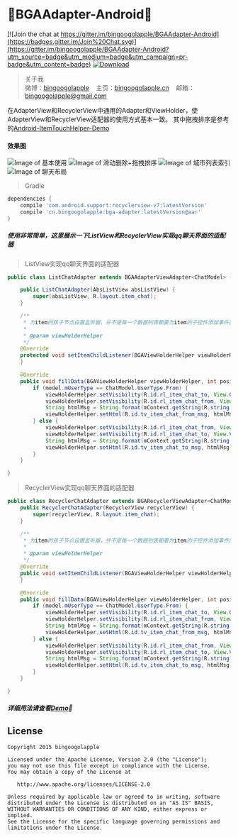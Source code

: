:running:BGAAdapter-Android:running:
============

[![Join the chat at https://gitter.im/bingoogolapple/BGAAdapter-Android](https://badges.gitter.im/Join%20Chat.svg)](https://gitter.im/bingoogolapple/BGAAdapter-Android?utm_source=badge&utm_medium=badge&utm_campaign=pr-badge&utm_content=badge) [ ![Download](https://api.bintray.com/packages/bingoogolapple/maven/bga-adapter/images/download.svg) ](https://bintray.com/bingoogolapple/maven/bga-adapter/_latestVersion)

>关于我<br/>
>微博：<a href="http://weibo.com/bingoogol" target="_blank">bingoogolapple</a>&nbsp;&nbsp;&nbsp;&nbsp;主页：<a  href="http://www.bingoogolapple.cn" target="_blank">bingoogolapple.cn</a>&nbsp;&nbsp;&nbsp;&nbsp;邮箱：<a href="mailto:bingoogolapple@gmail.com" target="_blank">bingoogolapple@gmail.com</a>

在AdapterView和RecyclerView中通用的Adapter和ViewHolder，使AdapterView和RecyclerView适配器的使用方式基本一致。
其中拖拽排序是参考的[Android-ItemTouchHelper-Demo](https://github.com/iPaulPro/Android-ItemTouchHelper-Demo)

#### 效果图
![Image of 基本使用](http://7xk9dj.com1.z0.glb.clouddn.com/adapter/screenshots/1-normal.gif)
![Image of 滑动删除+拖拽排序](http://7xk9dj.com1.z0.glb.clouddn.com/adapter/screenshots/adapter_drag.gif)
![Image of 城市列表索引](http://7xk9dj.com1.z0.glb.clouddn.com/adapter/screenshots/2-index.gif)
![Image of 聊天布局](http://7xk9dj.com1.z0.glb.clouddn.com/adapter/screenshots/3-chat.gif)

>Gradle

```groovy
dependencies {
    compile 'com.android.support:recyclerview-v7:latestVersion'
    compile 'cn.bingoogolapple:bga-adapter:latestVersion@aar'
}
```

##### 使用非常简单，这里展示一下ListView和RecyclerView实现qq聊天界面的适配器

> ListView实现qq聊天界面的适配器

```Java
public class ListChatAdapter extends BGAAdapterViewAdapter<ChatModel> {

    public ListChatAdapter(AbsListView absListView) {
        super(absListView, R.layout.item_chat);
    }

    /**
     * 为item的孩子节点设置监听器，并不是每一个数据列表都要为item的子控件添加事件监听器，所以在父类中采用了空实现，需要设置事件监听器时重写该方法即可
     *
     * @param viewHolderHelper
     */
    @Override
    protected void setItemChildListener(BGAViewHolderHelper viewHolderHelper) {
    }

    @Override
    public void fillData(BGAViewHolderHelper viewHolderHelper, int position, ChatModel model) {
        if (model.mUserType == ChatModel.UserType.From) {
            viewHolderHelper.setVisibility(R.id.rl_item_chat_to, View.GONE);
            viewHolderHelper.setVisibility(R.id.rl_item_chat_from, View.VISIBLE);
            String htmlMsg = String.format(mContext.getString(R.string.color_msg_from), model.mMsg);
            viewHolderHelper.setHtml(R.id.tv_item_chat_from_msg, htmlMsg);
        } else {
            viewHolderHelper.setVisibility(R.id.rl_item_chat_from, View.GONE);
            viewHolderHelper.setVisibility(R.id.rl_item_chat_to, View.VISIBLE);
            String htmlMsg = String.format(mContext.getString(R.string.color_msg_to), model.mMsg);
            viewHolderHelper.setHtml(R.id.tv_item_chat_to_msg, htmlMsg);
        }
    }

}
```

> RecyclerView实现qq聊天界面的适配器

```Java
public class RecyclerChatAdapter extends BGARecyclerViewAdapter<ChatModel> {
    public RecyclerChatAdapter(RecyclerView recyclerView) {
        super(recyclerView, R.layout.item_chat);
    }

    /**
     * 为item的孩子节点设置监听器，并不是每一个数据列表都要为item的子控件添加事件监听器，所以在父类中采用了空实现，需要设置事件监听器时重写该方法即可
     *
     * @param viewHolderHelper
     */
    @Override
    public void setItemChildListener(BGAViewHolderHelper viewHolderHelper) {
    }

    @Override
    public void fillData(BGAViewHolderHelper viewHolderHelper, int position, ChatModel model) {
        if (model.mUserType == ChatModel.UserType.From) {
            viewHolderHelper.setVisibility(R.id.rl_item_chat_to, View.GONE);
            viewHolderHelper.setVisibility(R.id.rl_item_chat_from, View.VISIBLE);
            String htmlMsg = String.format(mContext.getString(R.string.color_msg_from), model.mMsg);
            viewHolderHelper.setHtml(R.id.tv_item_chat_from_msg, htmlMsg);
        } else {
            viewHolderHelper.setVisibility(R.id.rl_item_chat_from, View.GONE);
            viewHolderHelper.setVisibility(R.id.rl_item_chat_to, View.VISIBLE);
            String htmlMsg = String.format(mContext.getString(R.string.color_msg_to), model.mMsg);
            viewHolderHelper.setHtml(R.id.tv_item_chat_to_msg, htmlMsg);
        }
    }

}
```

##### 详细用法请查看[Demo](https://github.com/bingoogolapple/BGAAdapter-Android/tree/master/demo):feet:

## License

    Copyright 2015 bingoogolapple

    Licensed under the Apache License, Version 2.0 (the "License");
    you may not use this file except in compliance with the License.
    You may obtain a copy of the License at

       http://www.apache.org/licenses/LICENSE-2.0

    Unless required by applicable law or agreed to in writing, software
    distributed under the License is distributed on an "AS IS" BASIS,
    WITHOUT WARRANTIES OR CONDITIONS OF ANY KIND, either express or implied.
    See the License for the specific language governing permissions and
    limitations under the License.
